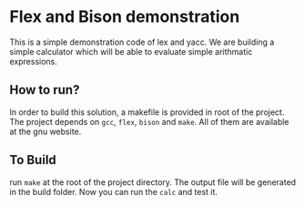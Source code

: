 # Flex and Bison demonstration

This is a simple demonstration code of lex and yacc. We are building a simple calculator which will be able to evaluate simple arithmatic expressions. 

## How to run?
 In order to build this solution, a makefile is provided in root of the project. The project depends on `gcc`, `flex`, `bison` and `make`. All of them are available at the gnu website.

## To Build 
  run `make` at the root of the project directory. The output file will be generated in the build folder. Now you can run the `calc` and test it.
